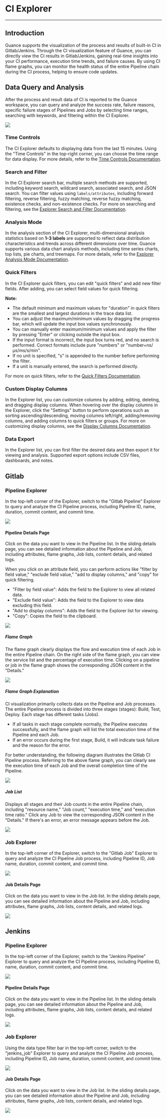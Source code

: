 # CI Explorer
---

## Introduction

Guance supports the visualization of the process and results of built-in CI in Gitlab/Jenkins. Through the CI visualization feature of Guance, you can directly view the CI results in Gitlab/Jenkins, gaining real-time insights into your CI performance, execution time trends, and failure causes. By using CI flame graphs, you can monitor the health status of the entire Pipeline chain during the CI process, helping to ensure code updates.

## Data Query and Analysis

After the process and result data of CI is reported to the Guance workspace, you can query and analyze the success rate, failure reasons, specific failure stages of Pipelines and Jobs by selecting time ranges, searching with keywords, and filtering within the CI Explorer.

![](img/10.ci_5.png)

### Time Controls

The CI Explorer defaults to displaying data from the last 15 minutes. Using the "Time Controls" in the top-right corner, you can choose the time range for data display. For more details, refer to the [Time Controls Documentation](../getting-started/function-details/explorer-search.md#time).

### Search and Filter

In the CI Explorer search bar, multiple search methods are supported, including keyword search, wildcard search, associated search, and JSON search. You can filter values using `labels/attributes`, including forward filtering, reverse filtering, fuzzy matching, reverse fuzzy matching, existence checks, and non-existence checks. For more on searching and filtering, see the [Explorer Search and Filter Documentation](../getting-started/function-details/explorer-search.md).

### Analysis Mode

In the analysis section of the CI Explorer, multi-dimensional analysis statistics based on **1-3 labels** are supported to reflect data distribution characteristics and trends across different dimensions over time. Guance supports various data chart analysis methods, including time series charts, top lists, pie charts, and treemaps. For more details, refer to the [Explorer Analysis Mode Documentation](../getting-started/function-details/explorer-search.md#analysis).

### Quick Filters

In the CI Explorer quick filters, you can edit "quick filters" and add new filter fields. After adding, you can select field values for quick filtering.

**Note:**

- The default minimum and maximum values for "duration" in quick filters are the smallest and largest durations in the trace data list.
- You can adjust the maximum/minimum values by dragging the progress bar, which will update the input box values synchronously.
- You can manually enter maximum/minimum values and apply the filter by pressing "Enter" or clicking outside the input box.
- If the input format is incorrect, the input box turns red, and no search is performed. Correct formats include pure "numbers" or "number+ns/μs/ms/s/min".
- If no unit is specified, "s" is appended to the number before performing the filter.
- If a unit is manually entered, the search is performed directly.

For more on quick filters, refer to the [Quick Filters Documentation](../getting-started/function-details/explorer-search.md#quick-filter).

### Custom Display Columns

In the Explorer list, you can customize columns by adding, editing, deleting, and dragging display columns. When hovering over the display columns in the Explorer, click the "Settings" button to perform operations such as sorting ascending/descending, moving columns left/right, adding/removing columns, and adding columns to quick filters or groups. For more on customizing display columns, see the [Display Columns Documentation](../getting-started/function-details/explorer-search.md#columns).

### Data Export

In the Explorer list, you can first filter the desired data and then export it for viewing and analysis. Supported export options include CSV files, dashboards, and notes.

## Gitlab

### Pipeline Explorer

In the top-left corner of the Explorer, switch to the "Gitlab Pipeline" Explorer to query and analyze the CI Pipeline process, including Pipeline ID, name, duration, commit content, and commit time.

![](img/10.ci_5.png)

#### Pipeline Details Page

Click on the data you want to view in the Pipeline list. In the sliding details page, you can see detailed information about the Pipeline and Job, including attributes, flame graphs, Job lists, content details, and related logs.

When you click on an attribute field, you can perform actions like "filter by field value," "exclude field value," "add to display columns," and "copy" for quick filtering.

- "Filter by field value": Adds the field to the Explorer to view all related data.
- "Exclude field value": Adds the field to the Explorer to view data excluding this field.
- "Add to display columns": Adds the field to the Explorer list for viewing.
- "Copy": Copies the field to the clipboard.

![](img/10.ci_7.1.png)

##### Flame Graph

The flame graph clearly displays the flow and execution time of each Job in the entire Pipeline chain. On the right side of the flame graph, you can view the service list and the percentage of execution time. Clicking on a pipeline or job in the flame graph shows the corresponding JSON content in the "Details."

![](img/10.ci_14.png)

##### Flame Graph Explanation

CI visualization primarily collects data on the Pipeline and Job processes. The entire Pipeline process is divided into three stages (stages): Build, Test, Deploy. Each stage has different tasks (Jobs).

- If all tasks in each stage complete normally, the Pipeline executes successfully, and the flame graph will list the total execution time of the Pipeline and each Job.
- If an error occurs during the first stage, Build, it will indicate task failure and the reason for the error.

For better understanding, the following diagram illustrates the Gitlab CI Pipeline process. Referring to the above flame graph, you can clearly see the execution time of each Job and the overall completion time of the Pipeline.

![](img/10.ci_2.png)

##### Job List

Displays all stages and their Job counts in the entire Pipeline chain, including "resource name," "Job count," "execution time," and "execution time ratio." Click any Job to view the corresponding JSON content in the "Details." If there's an error, an error message appears before the Job.

![](img/10.ci_13.png)

### Job Explorer

In the top-left corner of the Explorer, switch to the "Gitlab Job" Explorer to query and analyze the CI Pipeline Job process, including Pipeline ID, Job name, duration, commit content, and commit time.

![](img/10.ci_6.png)

#### Job Details Page

Click on the data you want to view in the Job list. In the sliding details page, you can see detailed information about the Pipeline and Job, including attributes, flame graphs, Job lists, content details, and related logs.

![](img/10.ci_7.2.png)

## Jenkins

### Pipeline Explorer

In the top-left corner of the Explorer, switch to the "Jenkins Pipeline" Explorer to query and analyze the CI Pipeline process, including Pipeline ID, name, duration, commit content, and commit time.

![](img/17.CI_4.png)

#### Pipeline Details Page

Click on the data you want to view in the Pipeline list. In the sliding details page, you can see detailed information about the Pipeline and Job, including attributes, flame graphs, Job lists, content details, and related logs.

![](img/17.CI_5.png)

### Job Explorer

Using the data type filter bar in the top-left corner, switch to the "jenkins_job" Explorer to query and analyze the CI Pipeline Job process, including Pipeline ID, Job name, duration, commit content, and commit time.

![](img/17.CI_8.png)

#### Job Details Page

Click on the data you want to view in the Job list. In the sliding details page, you can see detailed information about the Pipeline and Job, including attributes, flame graphs, Job lists, content details, and related logs.

![](img/17.CI_9.png)